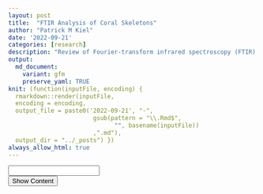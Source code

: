 ```yaml
---
layout: post
title:  "FTIR Analysis of Coral Skeletons"
author: "Patrick M Kiel"
date: '2022-09-21'
categories: [research]
description: "Review of Fourier-transform infrared spectroscopy (FTIR) analysis techniques for quanitative comparisons of coral skeletal properties."
output:
  md_document:
    variant: gfm
    preserve_yaml: TRUE
knit: (function(inputFile, encoding) {
  rmarkdown::render(inputFile, 
  encoding = encoding, 
  output_file = paste0('2022-09-21', "-",
                        gsub(pattern = "\\.Rmd$",
                              "", basename(inputFile))
                        ,".md"), 
  output_dir = "../_posts") })
always_allow_html: true
---
```


<script type="text/javascript">

window.onload = function() {
    //query string in the password
    const urlParams = new URLSearchParams(window.location.search);
    const pass = urlParams.get('pass')
    document.getElementById("password").value = pass;
};

function verify() {
  <!-- set the password here -->
  if (document.getElementById('password').value === 'ftir') {
    document.getElementById('HIDDENDIV').classList.remove("hidden"); 
    document.getElementById('credentials').classList.add("hidden"); // Hide the div containing the credentials
  } else {
    alert('Invalid Password! You cannot view this content.');
    password.setSelectionRange(0, password.value.length);
  }
  return false;
}
</script>
<style type="text/css">
/*Change content Display */
.hidden {
  display: none;
}
img {
    max-width: 90%;
    margin: 0 auto;
}
</style>
<!-- The password box -->

<div id="credentials">

<input type="text" id="password" onkeydown="if (event.keyCode == 13) verify()" />
<br/>
<input id="button" type="button" value="Show Content" onclick="verify()" />

</div>

<!-- The content we want to show after password -->

<div id="HIDDENDIV" class="hidden" markdown="1">

<!-- Place all chunks, text, etc here as you would a normal RMarkdown document -->

# Overview

Fourier-transform infrared spectroscopy (FTIR) is a semi-quantitative
technique that measures how much light a sample transmits (or absorbs)
at each wavelength. Each covalent bond will absorb/transmit infrared
light reflective of its stretching or bending mode. We can then use
known regions (based on the molecular bonding of a substance) to
characterize samples. For aragonite, there are four identifiable modes:
1. v3 \~ 1460 and corresponds to the antistretching of the carbonate ion
2. v1 \~ 1083 and corresponds to the symmetric stretching vibration of
the carbonate ion 3. v2 \~ 855 and corresponds to the bending vibrations
of carbonate out of plane 4. v4 \~ 713 and corresponds to the bending
vibrations of carbonate in plane, see double peak around 699

Aragonite differs slightly from calcite (polymorph of calcium
carbonate), which has a v2 \~ 874.

Spectra were captured in the UM Dept of Chemistry using their FTIR with
an ATR accessory. Spectra were smoothed with a Savitzky-Golay filter fit
with a 3rd order polynomial over 15 cm<sup>-1</sup> and subsequently
baseline corrected using the OpenSpecy open source spectral package in
R. All data fit the characteristic vibrations peaks of aragonite
outlined above.

If there are consistent impurities of the aragonite, we may be able to
notice a shift in peak position and/or width. Further, we can construct
ratios of regions to understand relative concentrations of different
phases of organics or different regions of bond vibrations.

Currently, I have analyzed the standard peak position, peak intensity,
and FWHM peak for the v1-v4 peaks outlined above. I am currently
investigating other regions of interest related to intracrystaline
organics and ratios we can construct to understand if there are any
genotype-specific differences in the aragonite we can identify.

<h5>
Figure 1. Example FTIR Spectrum
</h5>

<img src="/notebook/images/ftirAnalysis/example-FTIR-1.png" width="90%" style="display: block; margin: auto;" />

In this document, I review a few FTIR literature, describe the samples I
have tested thus far and the proposed analysis methodology, and begin to
analyze my initial results.
<a href="https://patrickmkiel.com/notebook/research/tgaReview/?pass=tga">This
work complements the TGA data and has been performed on the same coral
skeletons.</a>

# Literature Review

There are a handful of publications which have used FTIR to analyze
coral skeletons and other aragonitic organisms. I have selected a subset
of papers which have informed my analysis decisions, including Fitzer
*et al.* 2019 and Falini *et al.* 2013 for their use of the method and
the findings they present. A complete list of references I draw upon is
included below.

### Fitzer *et al.* 2019

This review chapter introduces the different tests that can be conducted
to understand the effects of ocean acidification on the biomaterial.
While the focus of much of the chapter is on non-coral calcifiers, the
text provides a great introduction to the materials tests possible
including FTIR.

The chapter highlights the I2/I4 ratio to quantify the amount of
amorphous calcium carbonate (ACC) present in the sample. The chapter
cites Chan *et al.* 2012, who used this method to quantify ACC in a
aragonite marine tube worm cultured under varius pH. The paper traces
this analysis to Beniash *et al.* 1997 who quantified ACC in larval sea
urchins and who better explained the ratio. ACC should not have a v4
band \~ 713, but should have a broad v2 band around 866 (recall 875 for
calcite, 855 for aragonite). Thus, if a sample is a mixture of ACC and
calcite, the ratios of I2/I4 should be higher than a sample of purely
calcite. Beniash *et al.* 1997 documented this ratio as larvae matured
and the ratio tended from approximately 8.0 at first stage to 4.3
approximately 96 hours later. Thus, this calcite precursor is only
apparent very early in the stage of sea urchin larvae before the
precursor becomes calcite. A ratio of approximately 3.0 implies the
sample is entirely calcite.

<h5>
Figure 2. I2/I4 ratios over time in larva sea urchin, Beniash et
al. 1997
</h5>

![](/notebook/images/ftirAnalysis/Beniash1997.png)<!-- -->

Chan *et al.* 2012 found that in marine worms cultured under high pCO2,
the I2/I4 ratio increased (\~4 @ pH=7.6, \~2.5 @ pH=8.1) and concluded
that this is evidence for organisms to increase ACC during OA stress.

Since I am working with adult coral skeletons and the topic of ACC in
corals is more contested than it is in other biogenic calcium
carbonates, I do not expect to identify ACC. Nevertheless, I will
proceed and quantify the I2/I4 ratio.

### Falini *et al.* 2013

This paper investigated the organic molecules entrapped within the
aragonite skeletons of corals. The authors extracted the organic matrix
from the skeletons of *Acropora digitifera*, *Lophelia pertusa*, and
*Montipora caliculata* with acetic acid and separated the extract into
soluble and insoluble fractions. These fractions were analyzed
separately with FTIR, polyacrylamide gel electrophoresis (SDS–PAGE) and
amino-acidic analyses. Skeletons were additionally analyzed with a TGA
to quantify bulk organics within the skeletons.

To estimate the relative amounts of the main functional groups of the
organic matrix from the FTIR spectra, three zones were defined: 1. Zone
1 (3000–2800) - absorption due to the methylene and methyl groups’
vibration modes were present, they could mainly be related to the
presence of fatty acids, mainly in IOM, or to molecules bearing alkylic
chain regions. 2. Zone 2 (1750–1500) - absorption bands mainly
associable to the amide I and II vibration modes of proteins (and of
some sugars) 3. Zone 3 (1100–950) ether bonds and C–C single bond
vibration modes, mainly associable to polysaccharides.

The authors integrated the intensities of the absorption zones 1 and 3
and normalized to that of zone 2 to compare relative abundances. The
only identifiable difference from a Mann-Whitney test within organic
fractions was the soluble organic fraction from L. pertusa which showed
a significantly higher absorption in zone 3.

<h5>
Figure 3. Falini 2013 FTIR Organic Matrix analysis regions
</h5>

![](/notebook/images/ftirAnalysis/Falini2013Tab1.png)<!-- -->
![](/notebook/images/ftirAnalysis/Falini2013Fig2.png)<!-- -->

The soluble organic fraction from *A. digitifera* was rich in aspartate
residues compared to the other species as determined by amino-acidic
analyses. It has been shown in separate publications that aspartate
sequences have an important role in the control of calcium carbonate
precipitation (Elhadj et al., 2006; Stephenson et al., 2008). *A.
digitifera* had the fastest calcification rates of the three species
analyzed, further supporting the possible link of aspartate and
calcification.

The organic regions identified here do not show strong peaks in our
spectrums. The example below highlights how FTIR of powdered coral is
different than that of the extracted morganic matrix shown in the Falini
spectrum above. As such, I don’t think I can say much about these
regions.

<h5>
Figure 4. Coral powder example from 3500-1600, to analyze peaks
identified in Falini <em>et al.</em> 2013
</h5>

<img src="/notebook/images/ftirAnalysis/organicSpectrum-1.png" width="90%" style="display: block; margin: auto;" />

## References

1.  Chan, V. B. S. et al. CO2-driven ocean acidification alters and
    weakens integrity of the calcareous tubes produced by the serpulid
    Tubeworm, Hydroides elegans. PLoS One 7, (2012).
2.  Cuif, J. P., Dauphin, Y. Y., Doucet, J., Salome, M. & Susini, J.
    XANES mapping of organic sulfate in three scleractinian coral
    skeletons. Geochim. Cosmochim. Acta 67, 75–83 (2003).
3.  Cuif, J. P. et al. Fine-scale growth patterns in coral skeletons:
    Biochemical control over crystallization of aragonite fibres and
    assessment of early diagenesis. Geol. Soc. Spec. Publ. 303, 87–96
    (2008).
4.  Cuif, J. P., Dauphin, Y., Berthet, P. & Jegoudez, J. Associated
    water and organic compounds in coral skeletons: Quantitative
    thermogravimetry coupled to infrared absorption spectrometry.
    Geochemistry, Geophys. Geosystems 5, 1–9 (2004).
5.  Dauphin, Y., Cuif, J. P. & Massard, P. Persistent organic components
    in heated coral aragonitic skeletons-Implications for
    palaeoenvironmental reconstructions. Chem. Geol. 231, 26–37 (2006).
6.  Falini, G. et al. Control of aragonite deposition in colonial corals
    by intra-skeletal macromolecules. J. Struct. Biol. 183, 226–238
    (2013).
7.  Fitzer, S. C. et al. Established and emerging techniques for
    characterising the formation, structure and performance of calcified
    structures under ocean acidification. Oceanography and Marine
    Biology: An Annual Review vol. 47 (2019).
8.  Goffredo, S. et al. Biomineralization control related to population
    density under ocean acidification. Nat. Clim. Chang. 4, 593–597
    (2014).
9.  Goffredo, S. et al. The skeletal organic matrix from Mediterranean
    coral Balanophyllia Europaea influences calcium carbonate
    precipitation. PLoS One 6, (2011).
10. Kaczorowska, B. et al. Spectroscopic characterization of natural
    corals. Anal. Bioanal. Chem. 377, 1032–1037 (2003).
11. Leung, J. Y. S., Russell, B. D. & Connell, S. D. Mineralogical
    Plasticity Acts as a Compensatory Mechanism to the Impacts of Ocean
    Acidification. Environ. Sci. Technol. 51, 2652–2659 (2017).
12. Rahman, M. A. & Halfar, J. First evidence of chitin in calcified
    coralline algae: New insights into the calcification process of
    Clathromorphum compactum. Sci. Rep. 4, (2014).
13. Reggi, M. et al. Biomineralization in mediterranean corals: The role
    of the intraskeletal organic matrix. Cryst. Growth Des. 14,
    4310–4320 (2014).
14. Song, Y. et al. Vibrational spectroscopic characterization of growth
    bands in Porites coral from South China Sea. Spectrochim. Acta -
    Part A Mol. Biomol. Spectrosc. 112, 95–100 (2013).

# Samples

The corals for this first batch of analysis come from Allyson Demerlis’s
recent project where she investigated gene expression during a rapid
bleaching experiment of 3 *Acropora cervicornis* genotypes. Some of the
corals underwent a thermal stress-hardening treatment where the corals
were exposed to a daily variable temperature which is believed to
increase a coral’s bleaching resilience. The corals exposed to the high
temperatures (36°C) had high amounts of mortality and I took these
skeletons to analyze.

<h5>
Figure 5. Calcification data from Allyson Demerlis’s project
</h5>

<img src="/notebook/images/ftirAnalysis/allysonStressHardening-1.png" width="90%" style="display: block; margin: auto;" />

There was a significant effect of the coral genotype (F=23.27,
p=7.78e-6), but no observed effect of stress hardening treatment on
calcification rates (F=0.91, p=0.352). Following post-hoc testing, the
significant genotype effect was driven by genotype MB-B which had much
higher rates than BC-8B and SI-C which had similar calcification rates.

Thus, we are conducting these tests with a special focus on genotype
MB-B to see if its faster calcification rate results in any observable
differences in skeletal properties.

# Proposed Analysis

To identify the peaks, I set a window (+/- 20cm) around the expected
peak to identify relative maximum intensity. The maximum intensity and
the wavenumber at the identified peak were extracted. For FWHM, the wave
numbers around the peak which had intensity &gt; .5\*I were extrated,
and the range of the extracted wavenumbers was identified as the FWHM.

# Results

\[\[1\]\]
<img src="/notebook/images/ftirAnalysis/FTIR-Analysis-1.png" width="90%" style="display: block; margin: auto;" />
\[\[2\]\]
<img src="/notebook/images/ftirAnalysis/FTIR-Analysis-2.png" width="90%" style="display: block; margin: auto;" />
\[\[3\]\]
<img src="/notebook/images/ftirAnalysis/FTIR-Analysis-3.png" width="90%" style="display: block; margin: auto;" />
\[\[4\]\]
<img src="/notebook/images/ftirAnalysis/FTIR-Analysis-4.png" width="90%" style="display: block; margin: auto;" />
\[\[5\]\]
<img src="/notebook/images/ftirAnalysis/FTIR-Analysis-5.png" width="90%" style="display: block; margin: auto;" />
\[\[6\]\]
<img src="/notebook/images/ftirAnalysis/FTIR-Analysis-6.png" width="90%" style="display: block; margin: auto;" />
\[\[7\]\]
<img src="/notebook/images/ftirAnalysis/FTIR-Analysis-7.png" width="90%" style="display: block; margin: auto;" />
\[\[8\]\]
<img src="/notebook/images/ftirAnalysis/FTIR-Analysis-8.png" width="90%" style="display: block; margin: auto;" />
\[\[9\]\]
<img src="/notebook/images/ftirAnalysis/FTIR-Analysis-9.png" width="90%" style="display: block; margin: auto;" />
\[\[10\]\]
<img src="/notebook/images/ftirAnalysis/FTIR-Analysis-10.png" width="90%" style="display: block; margin: auto;" />
\[\[11\]\]
<img src="/notebook/images/ftirAnalysis/FTIR-Analysis-11.png" width="90%" style="display: block; margin: auto;" />
\[\[12\]\]
<img src="/notebook/images/ftirAnalysis/FTIR-Analysis-12.png" width="90%" style="display: block; margin: auto;" />
\[\[13\]\]
<img src="/notebook/images/ftirAnalysis/FTIR-Analysis-13.png" width="90%" style="display: block; margin: auto;" />
\[\[14\]\]
<img src="/notebook/images/ftirAnalysis/FTIR-Analysis-14.png" width="90%" style="display: block; margin: auto;" />
\[\[15\]\]
<img src="/notebook/images/ftirAnalysis/FTIR-Analysis-15.png" width="90%" style="display: block; margin: auto;" />
\[\[16\]\]
<img src="/notebook/images/ftirAnalysis/FTIR-Analysis-16.png" width="90%" style="display: block; margin: auto;" />
\[\[17\]\]
<img src="/notebook/images/ftirAnalysis/FTIR-Analysis-17.png" width="90%" style="display: block; margin: auto;" />
\[\[18\]\]
<img src="/notebook/images/ftirAnalysis/FTIR-Analysis-18.png" width="90%" style="display: block; margin: auto;" />
\[\[19\]\]
<img src="/notebook/images/ftirAnalysis/FTIR-Analysis-19.png" width="90%" style="display: block; margin: auto;" />
\[\[20\]\]
<img src="/notebook/images/ftirAnalysis/FTIR-Analysis-20.png" width="90%" style="display: block; margin: auto;" />
\[\[21\]\]
<img src="/notebook/images/ftirAnalysis/FTIR-Analysis-21.png" width="90%" style="display: block; margin: auto;" />
\[\[22\]\]
<img src="/notebook/images/ftirAnalysis/FTIR-Analysis-22.png" width="90%" style="display: block; margin: auto;" />
\[\[23\]\]
<img src="/notebook/images/ftirAnalysis/FTIR-Analysis-23.png" width="90%" style="display: block; margin: auto;" />
\[\[24\]\]
<img src="/notebook/images/ftirAnalysis/FTIR-Analysis-24.png" width="90%" style="display: block; margin: auto;" />
\[\[25\]\]
<img src="/notebook/images/ftirAnalysis/FTIR-Analysis-25.png" width="90%" style="display: block; margin: auto;" />
\[\[26\]\]
<img src="/notebook/images/ftirAnalysis/FTIR-Analysis-26.png" width="90%" style="display: block; margin: auto;" />
\[\[27\]\]
<img src="/notebook/images/ftirAnalysis/FTIR-Analysis-27.png" width="90%" style="display: block; margin: auto;" />
\[\[28\]\]
<img src="/notebook/images/ftirAnalysis/FTIR-Analysis-28.png" width="90%" style="display: block; margin: auto;" />
\[\[29\]\]
<img src="/notebook/images/ftirAnalysis/FTIR-Analysis-29.png" width="90%" style="display: block; margin: auto;" />
\[\[30\]\]
<img src="/notebook/images/ftirAnalysis/FTIR-Analysis-30.png" width="90%" style="display: block; margin: auto;" />
<img src="/notebook/images/ftirAnalysis/FTIR-Analysis-31.png" width="90%" style="display: block; margin: auto;" />\[\[1\]\]
Df Sum Sq Mean Sq F value Pr(&gt;F) genotype 2 0.489 0.2445 0.228 0.798
Treatment 1 0.053 0.0527 0.049 0.826 genotype:Treatment 2 0.294 0.1470
0.137 0.873 Residuals 24 25.756 1.0732

\[\[2\]\] Df Sum Sq Mean Sq F value Pr(&gt;F) genotype 2 0.002661
0.0013305 2.261 0.126 Treatment 1 0.000061 0.0000613 0.104 0.750
genotype:Treatment 2 0.000294 0.0001471 0.250 0.781 Residuals 24
0.014121 0.0005884

\[\[3\]\] Df Sum Sq Mean Sq F value Pr(&gt;F)  
genotype 2 76.78 38.39 3.322 0.0533 . Treatment 1 35.69 35.69 3.088
0.0916 . genotype:Treatment 2 44.48 22.24 1.924 0.1678  
Residuals 24 277.35 11.56  
— Signif. codes: 0 ‘***’ 0.001 ’**’ 0.01 ’*’ 0.05 ‘.’ 0.1 ’ ’ 1

\[\[4\]\] Df Sum Sq Mean Sq F value Pr(&gt;F) genotype 2 0.730 0.3648
1.290 0.294 Treatment 1 0.013 0.0132 0.047 0.831 genotype:Treatment 2
0.052 0.0261 0.092 0.912 Residuals 24 6.790 0.2829

\[\[5\]\] Df Sum Sq Mean Sq F value Pr(&gt;F) genotype 2 0.0604 0.03018
1.879 0.175 Treatment 1 0.0157 0.01569 0.977 0.333 genotype:Treatment 2
0.0253 0.01263 0.787 0.467 Residuals 24 0.3855 0.01606

\[\[6\]\] Df Sum Sq Mean Sq F value Pr(&gt;F) genotype 2 2.32 1.160
0.230 0.796 Treatment 1 12.69 12.694 2.518 0.126 genotype:Treatment 2
15.35 7.677 1.523 0.238 Residuals 24 120.97 5.040

\[\[7\]\] Df Sum Sq Mean Sq F value Pr(&gt;F) genotype 2 72.7 36.34
0.280 0.758 Treatment 1 100.5 100.46 0.773 0.388 genotype:Treatment 2
153.7 76.87 0.592 0.561 Residuals 24 3117.3 129.89

\[\[8\]\] Df Sum Sq Mean Sq F value Pr(&gt;F) genotype 2 0.0551 0.027570
1.534 0.236 Treatment 1 0.0089 0.008873 0.494 0.489 genotype:Treatment 2
0.0037 0.001858 0.103 0.902 Residuals 24 0.4315 0.017978

\[\[9\]\] Df Sum Sq Mean Sq F value Pr(&gt;F) genotype 2 4.3 2.15 0.034
0.967 Treatment 1 17.9 17.86 0.283 0.600 genotype:Treatment 2 10.1 5.07
0.080 0.923 Residuals 24 1514.5 63.10

\[\[10\]\] Df Sum Sq Mean Sq F value Pr(&gt;F)  
genotype 2 0.276 0.1378 0.447 0.6446  
Treatment 1 1.548 1.5481 5.027 0.0345 \* genotype:Treatment 2 0.335
0.1674 0.544 0.5876  
Residuals 24 7.392 0.3080  
— Signif. codes: 0 ‘***’ 0.001 ’**’ 0.01 ’*’ 0.05 ‘.’ 0.1 ’ ’ 1

\[\[11\]\] Df Sum Sq Mean Sq F value Pr(&gt;F) genotype 2 0.00305
0.001527 1.153 0.333 Treatment 1 0.00020 0.000203 0.153 0.699
genotype:Treatment 2 0.00646 0.003229 2.437 0.109 Residuals 24 0.03180
0.001325

\[\[12\]\] Df Sum Sq Mean Sq F value Pr(&gt;F) genotype 2 81.1 40.56
0.915 0.414 Treatment 1 29.6 29.64 0.669 0.422 genotype:Treatment 2 74.8
37.39 0.844 0.442 Residuals 24 1063.8 44.32

\[\[13\]\] Df Sum Sq Mean Sq F value Pr(&gt;F) genotype 2 0.124 0.06187
0.370 0.694 Treatment 1 0.109 0.10906 0.653 0.427 genotype:Treatment 2
0.096 0.04792 0.287 0.753 Residuals 24 4.009 0.16705

When the data is grouped by the coral genotype, no interesting patterns
emerge. There is no shift in the v1-v4 peaks, intensities are fairly
consistent, and the FWHM of each peak is also within range for each
peak. The asymetrical strethcing of carbonate (v3 peak \~ 1460) had the
largest variability with peaks ranging from 1443-1480 and the greatest
width 110-156, with the means tightly around 140. The intensity of the
v2 to v4 peak was consistently around 3.0, indicating that there was no
ACC present in the measured samples given the range of I2/I4 values
presented in Beniash *et al.* 1997.

</div>

